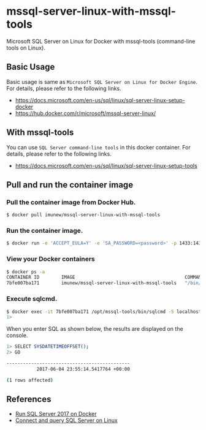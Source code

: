 # mssql-server-linux-with-mssql-tools
Microsoft SQL Server on Linux for Docker with mssql-tools (command-line tools on Linux).

## Basic Usage
Basic usage is same as `Microsoft SQL Server on Linux for Docker Engine`.
For details, please refer to the following links.

- https://docs.microsoft.com/en-us/sql/linux/sql-server-linux-setup-docker
- https://hub.docker.com/r/microsoft/mssql-server-linux/

## With mssql-tools
You can use `SQL Server command-line tools` in this docker container.
For details, please refer to the following links.

- https://docs.microsoft.com/en-us/sql/linux/sql-server-linux-setup-tools

## Pull and run the container image
### Pull the container image from Docker Hub.
```bash
$ docker pull imunew/mssql-server-linux-with-mssql-tools
```

### Run the container image.
```bash
$ docker run -e 'ACCEPT_EULA=Y' -e 'SA_PASSWORD=<password>' -p 1433:1433 -d imunew/mssql-server-linux-with-mssql-tools
```

### View your Docker containers
```bash
$ docker ps -a
CONTAINER ID        IMAGE                                        COMMAND                  CREATED             STATUS                      PORTS                    NAMES
7bfe007ba171        imunew/mssql-server-linux-with-mssql-tools   "/bin/sh -c /opt/m..."   32 seconds ago      Up 32 seconds               0.0.0.0:1433->1433/tcp   competent_nobel
```

### Execute sqlcmd.
```bash
$ docker exec -it 7bfe007ba171 /opt/mssql-tools/bin/sqlcmd -S localhost -U SA -P '<password>'
1> 
```

When you enter SQL as shown below, the results are displayed on the console.

```bash
1> SELECT SYSDATETIMEOFFSET();
2> GO

---------------------------------------------
           2017-06-04 23:55:14.5417764 +00:00

(1 rows affected)
```

## References
- [Run SQL Server 2017 on Docker](https://docs.microsoft.com/en-us/sql/linux/sql-server-linux-setup-docker)
- [Connect and query SQL Server on Linux](https://docs.microsoft.com/en-us/sql/linux/sql-server-linux-connect-and-query-sqlcmd)
